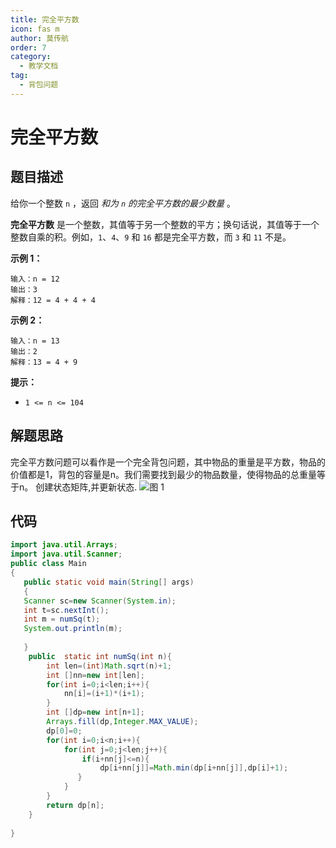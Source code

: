 ```yaml
---
title: 完全平方数
icon: fas m
author: 莫传航
order: 7
category:
  - 教学文档
tag:
  - 背包问题
---
```

# 完全平方数

## 题目描述
给你一个整数 `n` ，返回 *和为 `n` 的完全平方数的最少数量* 。

**完全平方数** 是一个整数，其值等于另一个整数的平方；换句话说，其值等于一个整数自乘的积。例如，`1`、`4`、`9` 和 `16` 都是完全平方数，而 `3` 和 `11` 不是。

 

**示例 1：**

```
输入：n = 12
输出：3 
解释：12 = 4 + 4 + 4
```

**示例 2：**

```
输入：n = 13
输出：2
解释：13 = 4 + 9
```

 

**提示：**

- `1 <= n <= 104`

## 解题思路

完全平方数问题可以看作是一个完全背包问题，其中物品的重量是平方数，物品的价值都是1，背包的容量是n。我们需要找到最少的物品数量，使得物品的总重量等于n。
创建状态矩阵,并更新状态.
![图 1](https://oss.docs.z-xin.net/e81807282b3018fdb0d290c540fe5c08c79a8095dc4ed81854d6b21ce4a7c5ff.png)  


## 代码

```java
import java.util.Arrays;
import java.util.Scanner;
public class Main
{
   public static void main(String[] args)
   {
   Scanner sc=new Scanner(System.in);
   int t=sc.nextInt();
   int m = numSq(t);
   System.out.println(m);
  
   }
    public  static int numSq(int n){
        int len=(int)Math.sqrt(n)+1;
        int []nn=new int[len];
        for(int i=0;i<len;i++){
            nn[i]=(i+1)*(i+1);
        }
        int []dp=new int[n+1];
        Arrays.fill(dp,Integer.MAX_VALUE);
        dp[0]=0;
        for(int i=0;i<n;i++){
            for(int j=0;j<len;j++){
                if(i+nn[j]<=n){
                    dp[i+nn[j]]=Math.min(dp[i+nn[j]],dp[i]+1);
               }
            }
        }
        return dp[n];
    }
    
}
```
